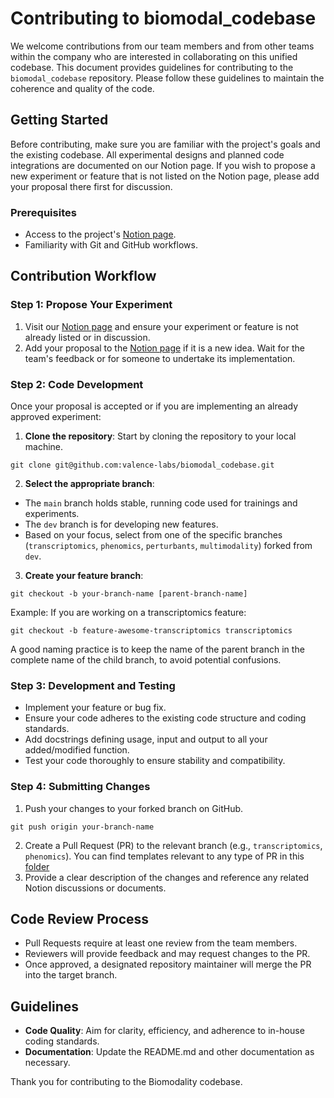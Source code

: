 # Contributing to biomodal_codebase

We welcome contributions from our team members and from other teams within the company who are interested in collaborating on this unified codebase. This document provides guidelines for contributing to the `biomodal_codebase` repository. Please follow these guidelines to maintain the coherence and quality of the code.

## Getting Started

Before contributing, make sure you are familiar with the project's goals and the existing codebase. All experimental designs and planned code integrations are documented on our Notion page. If you wish to propose a new experiment or feature that is not listed on the Notion page, please add your proposal there first for discussion.

### Prerequisites

- Access to the project's [Notion page](https://www.notion.so/Code-specifications-509accc4ffc24abb95c77fe134e51c7a).
- Familiarity with Git and GitHub workflows.

## Contribution Workflow

### Step 1: Propose Your Experiment

1. Visit our [Notion page](https://www.notion.so/Code-specifications-509accc4ffc24abb95c77fe134e51c7a) and ensure your experiment or feature is not already listed or in discussion.
2. Add your proposal to the [Notion page](https://www.notion.so/Code-specifications-509accc4ffc24abb95c77fe134e51c7a) if it is a new idea. Wait for the team's feedback or for someone to undertake its implementation.

### Step 2: Code Development

Once your proposal is accepted or if you are implementing an already approved experiment:

1. **Clone the repository**: Start by cloning the repository to your local machine.

```
git clone git@github.com:valence-labs/biomodal_codebase.git
```

2. **Select the appropriate branch**: 
- The `main` branch holds stable, running code used for trainings and experiments.
- The `dev` branch is for developing new features.
- Based on your focus, select from one of the specific branches (`transcriptomics`, `phenomics`, `perturbants`, `multimodality`) forked from `dev`.

3. **Create your feature branch**:

```
git checkout -b your-branch-name [parent-branch-name]
```

Example: If you are working on a transcriptomics feature:

```
git checkout -b feature-awesome-transcriptomics transcriptomics
```

A good naming practice is to keep the name of the parent branch in the complete name of the child branch, to avoid potential confusions.

### Step 3: Development and Testing

- Implement your feature or bug fix.
- Ensure your code adheres to the existing code structure and coding standards.
- Add docstrings defining usage, input and output to all your added/modified function.
- Test your code thoroughly to ensure stability and compatibility.

### Step 4: Submitting Changes

1. Push your changes to your forked branch on GitHub.

```
git push origin your-branch-name
````

2. Create a Pull Request (PR) to the relevant branch (e.g., `transcriptomics`, `phenomics`). You can find templates relevant to any type of PR in this [folder](.github/PULL_REQUEST_TEMPLATE/)
3. Provide a clear description of the changes and reference any related Notion discussions or documents.

## Code Review Process

- Pull Requests require at least one review from the team members.
- Reviewers will provide feedback and may request changes to the PR.
- Once approved, a designated repository maintainer will merge the PR into the target branch.

## Guidelines

- **Code Quality**: Aim for clarity, efficiency, and adherence to in-house coding standards.
- **Documentation**: Update the README.md and other documentation as necessary.

Thank you for contributing to the Biomodality codebase.
